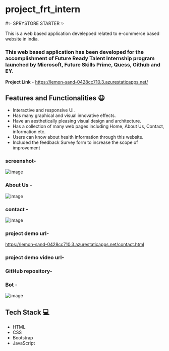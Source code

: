 # project_frt_intern
#✨ SPRYSTORE STARTER ✨

This is a web based application develepoed related to e-commerce based website in india.

### This web based application has been developed for the accomplishment of Future Ready Talent Internship program launched by Microsoft, Future Skills Prime, Quess, Github and EY.


**Project Link** - https://lemon-sand-0428cc710.3.azurestaticapps.net/


## Features and Functionalities 😃

- Interactive and responsive UI.
- Has many graphical and visual innovative effects.
- Have an aesthetically pleasing visual design and architecture.
- Has a collection of many web pages including Home, About Us, Contact, information etc.
- Users can know about health information through this website.
- Included the feedback Survey form to increase the scope of improvement 

### screenshot-

![image](https://github.com/JEYAKRISHNA19/project_frt_intern/assets/109732079/05b9c68f-c017-4590-8574-7496e2949c04)

   

### About Us -

![image](https://github.com/JEYAKRISHNA19/project_frt_intern/assets/109732079/f96dfd0d-d3d2-419b-b988-d719c1f20ebb)





### contact -

![image](https://github.com/JEYAKRISHNA19/project_frt_intern/assets/109732079/a001d002-ff2a-4b59-987a-5891b8366afc)

### project demo url-
https://lemon-sand-0428cc710.3.azurestaticapps.net/contact.html

### project demo video url-

### GitHub repository-

### Bot - 
![image](https://github.com/JEYAKRISHNA19/project_frt_intern/assets/109732079/0f2fd99a-c0f7-4769-ae4d-58dd0bbedb42)


## Tech Stack 💻

- HTML
- CSS
- Bootstrap
- JavaScript

